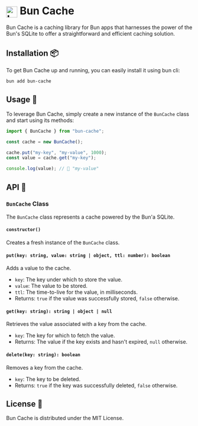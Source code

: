 # <img src="https://user-images.githubusercontent.com/709451/182802334-d9c42afe-f35d-4a7b-86ea-9985f73f20c3.png" alt="Logo" height=30 align="center"> Bun Cache

Bun Cache is a caching library for Bun apps that harnesses the power of the Bun's SQLite to offer a straightforward and efficient caching solution.

## Installation 📦

To get Bun Cache up and running, you can easily install it using bun cli:

```bash
bun add bun-cache
```

## Usage 🚀

To leverage Bun Cache, simply create a new instance of the `BunCache` class and start using its methods:

```typescript
import { BunCache } from "bun-cache";

const cache = new BunCache();

cache.put("my-key", "my-value", 1000);
const value = cache.get("my-key");

console.log(value); // 🌟 "my-value"
```

## API 🧰

### `BunCache` Class

The `BunCache` class represents a cache powered by the Bun'a SQLite.

#### `constructor()`

Creates a fresh instance of the `BunCache` class.

#### `put(key: string, value: string | object, ttl: number): boolean`

Adds a value to the cache.

- `key`: The key under which to store the value.
- `value`: The value to be stored.
- `ttl`: The time-to-live for the value, in milliseconds.
- Returns: `true` if the value was successfully stored, `false` otherwise.

#### `get(key: string): string | object | null`

Retrieves the value associated with a key from the cache.

- `key`: The key for which to fetch the value.
- Returns: The value if the key exists and hasn't expired, `null` otherwise.

#### `delete(key: string): boolean`

Removes a key from the cache.

- `key`: The key to be deleted.
- Returns: `true` if the key was successfully deleted, `false` otherwise.

## License 📜

Bun Cache is distributed under the MIT License.
